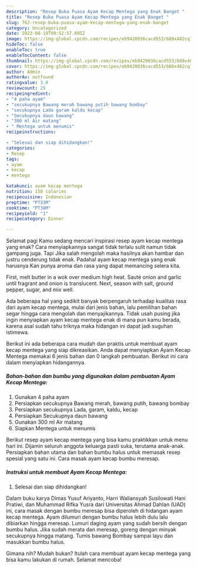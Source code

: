 ```yaml
---
description: "Resep Buka Puasa Ayam Kecap Mentega yang Enak Banget "
title: "Resep Buka Puasa Ayam Kecap Mentega yang Enak Banget "
slug: 762-resep-buka-puasa-ayam-kecap-mentega-yang-enak-banget
category: Uncategorized
date: 2022-08-10T09:52:57.695Z
image: https://img-global.cpcdn.com/recipes/eb9420036cacd553/680x482cq70/ayam-kecap-mentega-foto-resep-utama.jpg
hideToc: false
enableToc: true
enableTocContent: false
thumbnail: https://img-global.cpcdn.com/recipes/eb9420036cacd553/680x482cq70/ayam-kecap-mentega-foto-resep-utama.jpg
cover: https://img-global.cpcdn.com/recipes/eb9420036cacd553/680x482cq70/ayam-kecap-mentega-foto-resep-utama.jpg
author: Admin
authorAv: notfound
ratingvalue: 3.8
reviewcount: 25
recipeingredient:
- "4 paha ayam"
- "secukupnya Bawang merah bawang putih bawang bombay"
- "secukupnya Lada garam kaldu kecap"
- "Secukupnya daun bawang"
- "300 ml Air matang"
- " Mentega untuk menumis"
recipeinstructions:

- "Selesai dan siap dihidangkan!"
categories:
- Resep
tags:
- ayam
- kecap
- mentega

katakunci: ayam kecap mentega 
nutrition: 150 calories
recipecuisine: Indonesian
preptime: "PT33M"
cooktime: "PT38M"
recipeyield: "1"
recipecategory: Dinner

---
```



Selamat pagi Kamu sedang mencari inspirasi resep ayam kecap mentega yang enak? Cara menyiapkannya sangat tidak terlalu sulit namun tidak gampang juga. Tapi Jika salah mengolah maka hasilnya akan hambar dan justru cenderung tidak enak. Padahal ayam kecap mentega yang enak harusnya Kan punya aroma dan rasa yang dapat memancing selera kita.


First, melt butter in a wok over medium high heat. Sauté onion and garlic until fragrant and onion is translucent. Next, season with salt, ground pepper, sugar, and mix well.

Ada beberapa hal yang sedikit banyak berpengaruh terhadap kualitas rasa dari ayam kecap mentega, mulai dari jenis bahan, lalu pemilihan bahan segar hingga cara mengolah dan menyajikannya. Tidak usah pusing jika ingin menyiapkan ayam kecap mentega enak di mana pun kamu berada, karena asal sudah tahu triknya maka hidangan ini dapat jadi suguhan istimewa.


Berikut ini ada beberapa cara mudah dan praktis untuk membuat ayam kecap mentega yang siap dikreasikan. Anda dapat menyiapkan Ayam Kecap Mentega memakai 6 jenis bahan dan 0 langkah pembuatan. Berikut ini cara dalam menyiapkan hidangannya.

<!--inarticleads1-->

##### Bahan-bahan dan bumbu yang digunakan dalam pembuatan Ayam Kecap Mentega:

1. Gunakan 4 paha ayam
1. Persiapkan secukupnya Bawang merah, bawang putih, bawang bombay
1. Persiapkan secukupnya Lada, garam, kaldu, kecap
1. Persiapkan Secukupnya daun bawang
1. Gunakan 300 ml Air matang
1. Siapkan  Mentega untuk menumis


Berikut resep ayam kecap mentega yang bisa kamu praktikkan untuk menu hari ini. Dijamin seluruh anggota keluarga pasti suka, terutama anak-anak. Persiapkan bahan utama dan bahan bumbu halus untuk memasak resep spesial yang satu ini. Cara masak ayam kecap bumbu meresap. 

<!--inarticleads2-->

##### Instruksi untuk membuat Ayam Kecap Mentega:


1. Selesai dan siap dihidangkan!

Dalam buku karya Dimas Yusuf Ariyanto, Harri Waliansyah Susilowati Hani Pratiwi, dan Muhammad Rifka Yusra dari Universitas Ahmad Dahlan (UAD) ini, cara masak dengan bumbu meresap bisa diperoleh di hidangan ayam kecap mentega. Ayam dilumuri dengan bumbu halus lebih dulu lalu dibiarkan hingga meresap. Lumuri daging ayam yang sudah bersih dengan bumbu halus. Jika sudah merata dan meresap, goreng dengan minyak secukupnya hingga matang. Tumis bawang Bombay sampai layu dan masukkan bumbu halus. 

Gimana nih? Mudah bukan? Itulah cara membuat ayam kecap mentega yang bisa kamu lakukan di rumah. Selamat mencoba!
